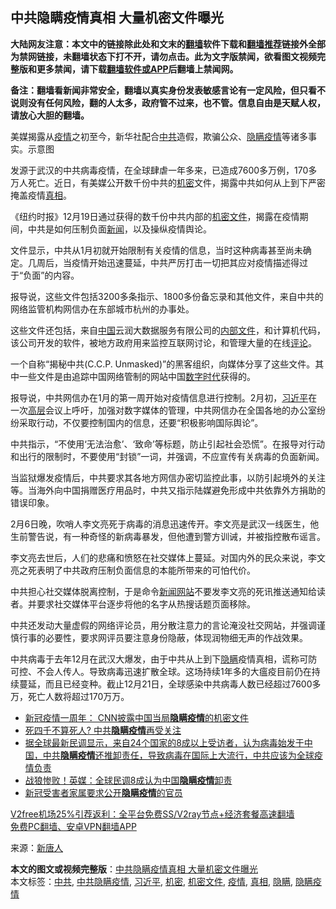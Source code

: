  <h2>中共隐瞒疫情真相 大量机密文件曝光</h2> <p class="notice"><b>大陆网友注意：本文中的链接除此处和文末的<a href="https://github.com/bannedbook/fanqiang" >翻墙</a>软件下载和<a href="https://github.com/killgcd/justmysocks/blob/master/README.md">翻墙推荐</a>链接外全部为禁网链接，未翻墙状态下打不开，请勿点击。此为文字版禁闻，欲看图文视频完整版和更多禁闻，请下载<a href="https://github.com/bannedbook/fanqiang">翻墙软件或APP</a>后翻墙上禁闻网。</p><p>备注：翻墙看新闻非常安全，翻墙以真实身份发表敏感言论有一定风险，但只看不说则没有任何风险，翻的人太多，政府管不过来，也不管。信息自由是天赋人权，请放心大胆的翻墙。</b></p>  <div class="entry"> <p id="conimg">美媒揭露从<a href="https://www.bannedbook.org/bnews/tag/%E7%96%AB%E6%83%85/" class="st_tag internal_tag" rel="tag" title="标签 疫情 下的日志">疫情</a>之初至今，新华社配合<a href="https://www.bannedbook.org/bnews/tag/%e4%b8%ad%e5%85%b1/" class="st_tag internal_tag" rel="tag" title="标签 中共 下的日志">中共</a>造假，欺骗公众、<a href="https://www.bannedbook.org/bnews/tag/%E9%9A%90%E7%9E%92%E7%96%AB%E6%83%85/" class="st_tag internal_tag" rel="tag" title="标签 隐瞒疫情 下的日志">隐瞒疫情</a>等诸多事实。示意图</p> <p>发源于武汉的中共病毒疫情，在全球肆虐一年多来，已造成7600多万例，170多万人死亡。近日，有美媒公开数千份中共的<a href="https://www.bannedbook.org/bnews/tag/%E6%9C%BA%E5%AF%86/" class="st_tag internal_tag" rel="tag" title="标签 机密 下的日志">机密</a>文件，揭露中共如何从上到下严密掩盖疫情<a href="https://www.bannedbook.org/bnews/tag/%e7%9c%9f%e7%9b%b8/" class="st_tag internal_tag" rel="tag" title="标签 真相 下的日志">真相</a>。</p> <p>《纽约时报》12月19日通过获得的数千份中共内部的<a href="https://www.bannedbook.org/bnews/tag/%E6%9C%BA%E5%AF%86%E6%96%87%E4%BB%B6/" class="st_tag internal_tag" rel="tag" title="标签 机密文件 下的日志">机密文件</a>，揭露在疫情期间，中共是如何压制负面<span class='wp_keywordlink_affiliate'><a href="https://www.bannedbook.org/" title="新闻">新闻</a></span>，以及操纵疫情舆论。</p> <p>文件显示，中共从1月初就开始限制有关疫情的信息，当时这种病毒甚至尚未确定。几周后，当疫情开始迅速蔓延，中共严厉打击一切把其应对疫情描述得过于“负面”的内容。</p>  <p>报导说，这些文件包括3200多条指示、1800多份备忘录和其他文件，来自中共的网络监管机构网信办在东部城市杭州的办事处。</p> <p>这些文件还包括，来自<span class='wp_keywordlink_affiliate'><a href="https://www.bannedbook.org/" title="中国" target="_blank">中国</a></span>云润大数据服务有限公司的<span class='wp_keywordlink'><a href="https://www.bannedbook.org/forum34/" title="中共内部文件 中共保密文件 解密文件" target="_blank">内部文件</a></span>，和计算机代码，该公司开发的软件，被地方政府用来监控互联网讨论，和管理大量的在线<span class='wp_keywordlink_affiliate'><a href="https://www.bannedbook.org/bnews/comments/" title="新闻评论" target="_blank">评论</a></span>。</p> <p>一个自称“揭秘中共(C.C.P. Unmasked)”的黑客组织，向媒体分享了这些文件。其中一些文件是由追踪中国网络管制的网站中国<span class='wp_keywordlink_affiliate'><a href="https://chinadigitaltimes.net/chinese/" title="中国数字时代" target="_blank">数字时代</a></span>获得的。</p> <p>报导说，中共网信办在1月的第一周开始对疫情信息进行控制。2月初，<a href="https://www.bannedbook.org/bnews/tag/%e4%b9%a0%e8%bf%91%e5%b9%b3/" class="st_tag internal_tag" rel="tag" title="标签 习近平 下的日志">习近平</a>在一次<span class='wp_keywordlink_affiliate'><a href="https://www.bannedbook.org/bnews/ccpdope/" title="中共高层内幕" target="_blank">高层</a></span>会议上呼吁，加强对数字媒体的管理，中共网信办在全国各地的办公室纷纷采取行动，不仅要控制国内的信息，还要“积极影响国际舆论”。</p>  <p>中共指示，“不使用‘无法治愈’、‘致命’等标题，防止引起社会恐慌”。在报导对行动和出行的限制时，不要使用“封锁”一词，并强调，不应宣传有关病毒的负面新闻。</p> <p>当监狱爆发疫情后，中共要求其各地方网信办密切监控此事，以防引起境外的关注等。当海外向中国捐赠医疗用品时，中共又指示陆媒避免形成中共依靠外方捐助的错误印象。</p> <p>2月6日晚，吹哨人李文亮死于病毒的消息迅速传开。李文亮是武汉一线医生，他生前警告说，有一种奇怪的新病毒暴发，但他遭到警方训诫，并被指控散布谣言。</p> <p>李文亮去世后，人们的悲痛和愤怒在社交媒体上蔓延。对国内外的民众来说，李文亮之死表明了中共政府压制负面信息的本能所带来的可怕代价。</p>  <p>中共担心社交媒体脱离控制，于是命令<span class='wp_keywordlink_affiliate'><a href="https://www.bannedbook.org/" title="新闻网站">新闻网站</a></span>不要发李文亮的死讯推送通知给读者。并要求社交媒体平台逐步将他的名字从热搜话题页面移除。</p> <p>中共还发动大量虚假的网络评论员，用分散注意力的言论淹没社交网站，并强调谨慎行事的必要性，要求网评员要注意身份隐蔽，体现润物细无声的作战效果。</p> <p>中共病毒于去年12月在武汉大爆发，由于中共从上到下<a href="https://www.bannedbook.org/bnews/tag/%E9%9A%90%E7%9E%92/" class="st_tag internal_tag" rel="tag" title="标签 隐瞒 下的日志">隐瞒</a>疫情真相，谎称可防可控、不会人传人。导致病毒迅速扩散全球。这场持续1年多的大瘟疫目前仍在持续蔓延，而且已经变种。截止12月21日，全球感染中共病毒人数已经超过7600多万，死亡人数将超过170万万。</p> <ul class='op-related-articles' title='相关阅读'> <li><a href='https://www.bannedbook.org/bnews/headline/20201202/1440447.html' target='_blank'>新冠疫情一周年： CNN披露中国当局<b>隐瞒疫情</b>的机密文件</a></li> <li><a href='https://www.bannedbook.org/bnews/bannedvideo/20201130/1439496.html' target='_blank'>死四千不算死人? 中共<b>隐瞒疫情</b>再受关注</a></li> <li><a href='https://www.bannedbook.org/bnews/bannedvideo/20201105/1426218.html' target='_blank'>据全球最新民调显示，来自24个国家的8成以上受访者，认为病毒始发于中国，中共<b>隐瞒疫情</b>还推卸责任，导致病毒在国际上大流行，中共应该为全球疫情负责</a></li> <li><a href='https://www.bannedbook.org/bnews/cbnews/20201028/1421869.html' target='_blank'>战狼惨败！英媒：全球民调8成认为中国<b>隐瞒疫情</b>卸责</a></li> <li><a href='https://www.bannedbook.org/bnews/renquan/20201022/1417938.html' target='_blank'>新冠受害者家属要求公开<b>隐瞒疫情</b>的官员</a></li> </ul> <p class="texttj"> <a href="https://github.com/bannedbook/fanqiang/wiki/V2ray%E6%9C%BA%E5%9C%BA" target="_blank">V2free机场25%引荐返利：全平台免费SS/V2ray节点+经济套餐高速翻墙</a><br/> <a href="https://github.com/bannedbook/fanqiang/wiki/%E7%A6%81%E9%97%BB%E7%BD%91%E5%AE%89%E5%8D%93%E7%BF%BB%E5%A2%99%E6%96%B0%E9%97%BBAPP" target="_blank">免费PC翻墙、安卓VPN翻墙APP</a></p><p> 来源：<span class='wp_keywordlink_affiliate'><a href="https://www.ntdtv.com/" title="新唐人">新唐人</a></span> </p> <a name='sharetosocial'></a>       <div><b>本文的图文或视频完整版</b>：<a href='https://www.bannedbook.org/bnews/cbnews/20201221/1452167.html'>中共隐瞒疫情真相 大量机密文件曝光</a></div>  </div><!--END ENTRY--> <div class="postfooter"> <div>本文标签：<a href="https://www.bannedbook.org/bnews/tag/%e4%b8%ad%e5%85%b1/" rel="tag">中共</a>, <a href="https://www.bannedbook.org/bnews/tag/%e4%b8%ad%e5%85%b1%e9%9a%90%e7%9e%92%e7%96%ab%e6%83%85/" rel="tag">中共隐瞒疫情</a>, <a href="https://www.bannedbook.org/bnews/tag/%e4%b9%a0%e8%bf%91%e5%b9%b3/" rel="tag">习近平</a>, <a href="https://www.bannedbook.org/bnews/tag/%E6%9C%BA%E5%AF%86/" rel="tag">机密</a>, <a href="https://www.bannedbook.org/bnews/tag/%E6%9C%BA%E5%AF%86%E6%96%87%E4%BB%B6/" rel="tag">机密文件</a>, <a href="https://www.bannedbook.org/bnews/tag/%E7%96%AB%E6%83%85/" rel="tag">疫情</a>, <a href="https://www.bannedbook.org/bnews/tag/%e7%9c%9f%e7%9b%b8/" rel="tag">真相</a>, <a href="https://www.bannedbook.org/bnews/tag/%E9%9A%90%E7%9E%92/" rel="tag">隐瞒</a>, <a href="https://www.bannedbook.org/bnews/tag/%E9%9A%90%E7%9E%92%E7%96%AB%E6%83%85/" rel="tag">隐瞒疫情</a></div>  </div><!--END POSTFOOTER--> 
